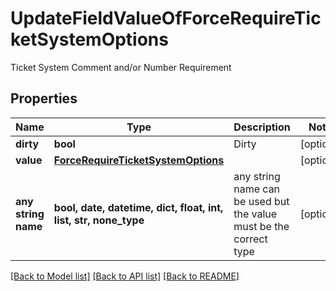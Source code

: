 # UpdateFieldValueOfForceRequireTicketSystemOptions

Ticket System Comment and/or Number Requirement

## Properties
Name | Type | Description | Notes
------------ | ------------- | ------------- | -------------
**dirty** | **bool** | Dirty | [optional] 
**value** | [**ForceRequireTicketSystemOptions**](ForceRequireTicketSystemOptions.md) |  | [optional] 
**any string name** | **bool, date, datetime, dict, float, int, list, str, none_type** | any string name can be used but the value must be the correct type | [optional]

[[Back to Model list]](../README.md#documentation-for-models) [[Back to API list]](../README.md#documentation-for-api-endpoints) [[Back to README]](../README.md)


